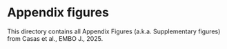 # Appendix figures 

This directory contains all Appendix Figures (a.k.a. Supplementary figures) from Casas et al., EMBO J., 2025.